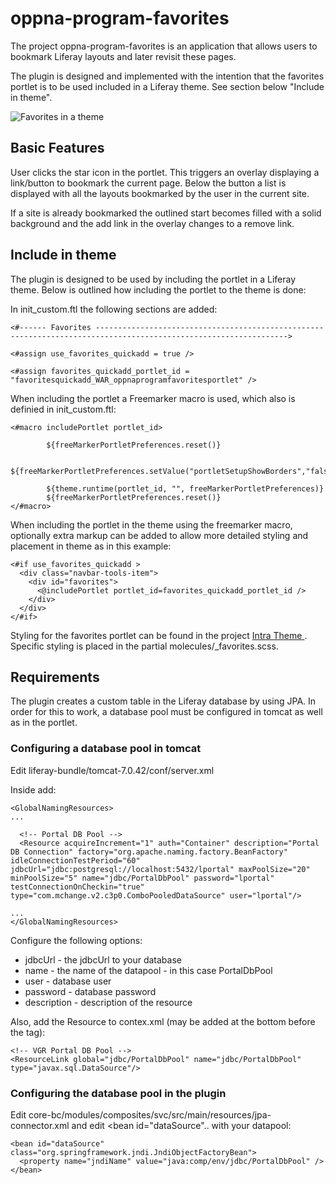 # oppna-program-favorites #

The project oppna-program-favorites is an application that allows users to bookmark Liferay layouts and later revisit these pages.

The plugin is designed and implemented with the intention that the favorites portlet is to be used included in a Liferay theme. See section below "Include in theme".

![Favorites in a theme](https://bytebucket.org/monator/oppna-program-favorites/raw/30318d92b2255122465cde31c8608236e377291e/documentation/favorites-included-in-theme.png?token=840deb6414b2bc440a5628355be0073d8990eca8)

## Basic Features ##

User clicks the star icon in the portlet. This triggers an overlay displaying a link/button to bookmark the current page. Below the button a list is displayed with all the layouts bookmarked by the user in the current site.

If a site is already bookmarked the outlined start becomes filled with a solid background and the add link in the overlay changes to a remove link.

## Include in theme ##

The plugin is designed to be used by including the portlet in a Liferay theme. Below is outlined how including the portlet to the theme is done:

In init_custom.ftl the following sections are added:

~~~~
<#------ Favorites ----------------------------------------------------------------------------------------------------------------->

<#assign use_favorites_quickadd = true />

<#assign favorites_quickadd_portlet_id = "favoritesquickadd_WAR_oppnaprogramfavoritesportlet" />
~~~~

When including the portlet a Freemarker macro is used, which also is definied in init_custom.ftl:

~~~~
<#macro includePortlet portlet_id>

		${freeMarkerPortletPreferences.reset()}

		${freeMarkerPortletPreferences.setValue("portletSetupShowBorders","false")}

		${theme.runtime(portlet_id, "", freeMarkerPortletPreferences)}
		${freeMarkerPortletPreferences.reset()}
</#macro>
~~~~

When including the portlet in the theme using the freemarker macro, optionally extra markup can be added to allow more detailed styling and placement in theme as in this example:

~~~~
<#if use_favorites_quickadd >
  <div class="navbar-tools-item">
    <div id="favorites">
      <@includePortlet portlet_id=favorites_quickadd_portlet_id />
    </div>
  </div>
</#if>
~~~~

Styling for the favorites portlet can be found in the project [ Intra Theme ](https://bitbucket.org/monator/vgr-62-intra-theme). Specific styling is placed in the partial molecules/_favorites.scss.

## Requirements ##

The plugin creates a custom table in the Liferay database by using JPA. In order for this to work, a database pool must be configured in tomcat as well as in the portlet.

### Configuring a database pool in tomcat ###

Edit liferay-bundle/tomcat-7.0.42/conf/server.xml

Inside <GlobalNamingResources> add:

~~~~
<GlobalNamingResources>
...

  <!-- Portal DB Pool -->
  <Resource acquireIncrement="1" auth="Container" description="Portal DB Connection" factory="org.apache.naming.factory.BeanFactory" idleConnectionTestPeriod="60" jdbcUrl="jdbc:postgresql://localhost:5432/lportal" maxPoolSize="20" minPoolSize="5" name="jdbc/PortalDbPool" password="lportal" testConnectionOnCheckin="true" type="com.mchange.v2.c3p0.ComboPooledDataSource" user="lportal"/>

...
</GlobalNamingResources>
~~~~

Configure the following options:

* jdbcUrl - the jdbcUrl to your database
* name - the name of the datapool - in this case PortalDbPool
* user - database user
* password - database password
* description - description of the resource

Also, add the Resource to contex.xml (may be added at the bottom before the </context> tag):

~~~~
<!-- VGR Portal DB Pool -->
<ResourceLink global="jdbc/PortalDbPool" name="jdbc/PortalDbPool" type="javax.sql.DataSource"/>
~~~~

### Configuring the database pool in the plugin ###

Edit core-bc/modules/composites/svc/src/main/resources/jpa-connector.xml and edit <bean id="dataSource".. with your datapool:

~~~~
<bean id="dataSource" class="org.springframework.jndi.JndiObjectFactoryBean">
  <property name="jndiName" value="java:comp/env/jdbc/PortalDbPool" />
</bean>
~~~~
